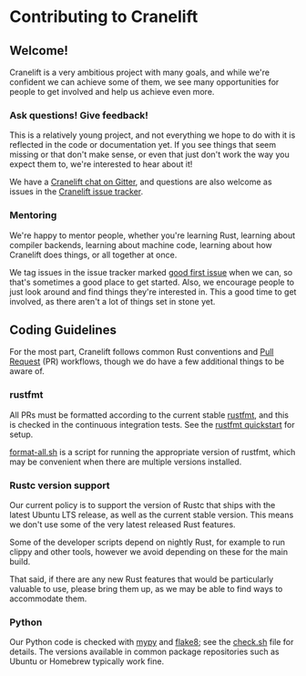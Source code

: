 # Contributing to Cranelift

## Welcome!

Cranelift is a very ambitious project with many goals, and while we're
confident we can achieve some of them, we see many opportunities for people
to get involved and help us achieve even more.

### Ask questions! Give feedback!

This is a relatively young project, and not everything we hope to do with it
is reflected in the code or documentation yet. If you see things that seem
missing or that don't make sense, or even that just don't work the way you
expect them to, we're interested to hear about it!

We have a [Cranelift chat on Gitter], and questions are also welcome as issues
in the [Cranelift issue tracker].

[Cranelift chat on Gitter]: https://gitter.im/CraneStation/Lobby
[Cranelift issue tracker]: https://github.com/CraneStation/cranelift/issues/new

### Mentoring

We're happy to mentor people, whether you're learning Rust, learning about
compiler backends, learning about machine code, learning about how Cranelift
does things, or all together at once.

We tag issues in the issue tracker marked [good first issue] when we can, so
that's sometimes a good place to get started. Also, we encourage people to just
look around and find things they're interested in. This a good time to get
involved, as there aren't a lot of things set in stone yet.

[good first issue]: https://github.com/CraneStation/cranelift/issues?q=is%3Aissue+is%3Aopen+label%3A%22good+first+issue%22

## Coding Guidelines

For the most part, Cranelift follows common Rust conventions and
[Pull Request] (PR) workflows, though we do have a few additional things to
be aware of.

[Pull Request]: https://help.github.com/articles/about-pull-requests/

### rustfmt

All PRs must be formatted according to the current stable [rustfmt], and this
is checked in the continuous integration tests. See the [rustfmt quickstart]
for setup.

[format-all.sh] is a script for running the appropriate version of rustfmt,
which may be convenient when there are multiple versions installed.

[rustfmt]: https://github.com/rust-lang-nursery/rustfmt
[rustfmt quickstart]: https://github.com/rust-lang-nursery/rustfmt#quick-start
[format-all.sh]: https://github.com/CraneStation/cranelift/blob/master/format-all.sh

### Rustc version support

Our current policy is to support the version of Rustc that ships with the
latest Ubuntu LTS release, as well as the current stable version. This means
we don't use some of the very latest released Rust features.

Some of the developer scripts depend on nightly Rust, for example to run
clippy and other tools, however we avoid depending on these for the main
build.

That said, if there are any new Rust features that would be particularly
valuable to use, please bring them up, as we may be able to find ways to
accommodate them.

### Python

Our Python code is checked with [mypy](http://mypy-lang.org/) and
[flake8](http://flake8.pycqa.org/en/latest/); see the
[check.sh](https://github.com/CraneStation/cranelift/blob/master/lib/codegen/meta-python/check.sh)
file for details. The versions available in common package repositories such
as Ubuntu or Homebrew typically work fine.
